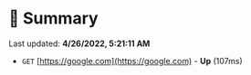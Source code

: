 # 📖 Summary
Last updated: **4/26/2022, 5:21:11 AM**

- `GET` [https://google.com](https://google.com) - **Up** (107ms)
